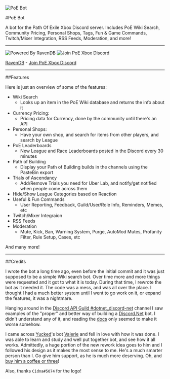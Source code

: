 ![PoE Bot](https://i.imgur.com/BWsSbVi.png)


#PoE Bot

A bot for the Path Of Exile Xbox Discord server. Includes PoE Wiki Search, Community Pricing, Personal Shops, Tags, Fun & Game Commands, Twitch/Mixer Integration, RSS Feeds, Moderation, and more!
* * *

![Powered By RavenDB](https://img.shields.io/badge/Powered%20By-RavenDB-E50935.svg?longCache=true&style=flat-square)
![Join PoE Xbox Discord](https://img.shields.io/badge/Join-PoE%20Xbox-7289DA.svg?longCache=true&style=flat-square&logo=discord)

 [RavenDB](https://ravendb.net) - [Join PoE Xbox Discord](https://discord.gg/PGXQs4t)
 
 * * *

##Features

Here is just an overview of some of the features:

* Wiki Search
    * Looks up an item in the PoE Wiki database and returns the info about it
* Currency Pricing: 
    * Pricing data for Currency, done by the community until there's an API
* Personal Shops:
    * Have your own shop, and search for items from other players, and search by League
* PoE Leaderboards
    * New League and Race Leaderboards posted in the Discord every 30 minutes
* Path of Building
    * Display your Path of Building builds in the channels using the PasteBin export
* Trials of Ascendancy
    * Add/Remove Trials you need for Uber Lab, and notify/get notified when people come across them
* Hide/Show League Categories based on Reaction
* Useful & Fun Commands
    * User Reporting, Feedback, Guild/User/Role Info, Reminders, Memes, etc
* Twitch/Mixer Integraion
* RSS Feeds
* Moderation
    * Mute, Kick, Ban, Warning System, Purge, AutoMod Mutes, Profanity Filter, Rule Setup, Cases, etc
	
And many more!
	 
 * * *

##Credits

I wrote the bot a long time ago, even before the initial commit and it was just supposed to be a simple Wiki search bot. Over time more and more things were requested and it got to what it is today. During that time, I rewrote the bot as it needed it. The code was a mess, and was all over the place. I thought I had a much better system until I went to go work on it, or expand the features, it was a nightmare. 

Hanging around in the [Discord API Guild #dotnet_discord-net](https://discord.gg/jkrBmQR) channel I saw examples of the "proper" and better way of building a [Discord.Net](https://github.com/RogueException/Discord.Net) bot. I didn't understand any of it, and reading the [docs](https://docs.stillu.cc) only seemed to make it worse somehow.

I came across [Yucked](https://github.com/Yucked)'s bot [Valerie](https://github.com/Yucked/Valerie) and fell in love with how it was done. I was able to learn and study and well put together bot, and see how it all works. Admittedly, a huge portion of the new rework idea goes to him and I followed his design as it makes the most sense to me. He's a much smarter person than I. Go give him support, as he is much more deserving. Oh, and [buy him a coffee or three](https://www.buymeacoffee.com/Yucked)!

Also, thanks `Cidna#5074` for the logo!
